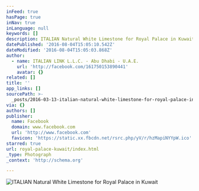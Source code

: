 ```yaml
---
inFeed: true
hasPage: true
inNav: true
inLanguage: null
keywords: []
description: ITALIAN Natural White Limestone for Royal Palace in Kuwait
datePublished: '2016-08-04T15:05:10.542Z'
dateModified: '2016-08-04T15:05:03.868Z'
author:
  - name: ITALIAN LINK L.L.C. - Abu Dhabi - U.A.E.
    url: 'http://facebook.com/161750153890441'
    avatar: {}
related: []
title: ''
app_links: []
sourcePath: >-
  _posts/2016-03-13-italian-natural-white-limestone-for-royal-palace-in-kuwait.md
via: {}
authors: []
publisher:
  name: Facebook
  domain: www.facebook.com
  url: 'http://www.facebook.com'
  favicon: 'https://static.xx.fbcdn.net/rsrc.php/yV/r/hzMapiNYYpW.ico'
starred: true
url: royal-palace-kuwait/index.html
_type: Photograph
_context: 'http://schema.org'

---
```

![ITALIAN Natural White Limestone for Royal Palace in Kuwait](https://scontent.xx.fbcdn.net/hphotos-frc3/t31.0-8/s720x720/901020_539691259429660_1255396877_o.jpg)